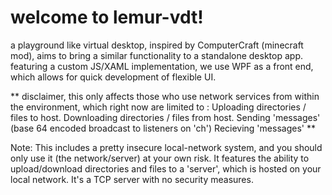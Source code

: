 # welcome to lemur-vdt!
a playground like virtual desktop, inspired by ComputerCraft (minecraft mod), aims to bring a similar functionality to a standalone desktop app.
featuring a custom JS/XAML implementation, we use WPF as a front end, which allows for quick development of flexible UI. 


** disclaimer, this only affects those who use network services from within the environment, which right now are limited to : 
  Uploading directories / files to host.
  Downloading directories / files from host.
  Sending 'messages' (base 64 encoded broadcast to listeners on 'ch')
  Recieving 'messages'
**

Note: This includes a pretty insecure local-network system, and you should only use it (the network/server) at your own risk.
It features the ability to upload/download directories and files to a 'server', which is hosted on your local network.
It's a TCP server with no security measures.

